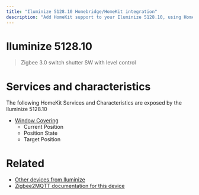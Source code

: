 ```yaml
---
title: "Iluminize 5128.10 Homebridge/HomeKit integration"
description: "Add HomeKit support to your Iluminize 5128.10, using Homebridge, Zigbee2MQTT and homebridge-z2m."
---
```

<!---
This file has been GENERATED using src/docgen/docgen.ts
DO NOT EDIT THIS FILE MANUALLY!
-->
# Iluminize 5128.10
> Zigbee 3.0 switch shutter SW with level control


# Services and characteristics
The following HomeKit Services and Characteristics are exposed by
the Iluminize 5128.10

* [Window Covering](../../cover.md)
  * Current Position
  * Position State
  * Target Position


# Related
* [Other devices from Iluminize](../index.md#iluminize)
* [Zigbee2MQTT documentation for this device](https://www.zigbee2mqtt.io/devices/5128.10.html)